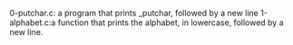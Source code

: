 0-putchar.c: a program that prints _putchar, followed by a new line
1-alphabet.c:a function that prints the alphabet, in lowercase, followed by a new line.
